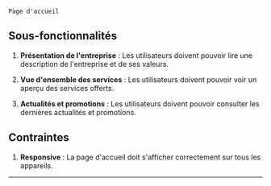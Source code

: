                 

                                                                       Page d'accueil

## Sous-fonctionnalités

1. **Présentation de l'entreprise** : Les utilisateurs doivent pouvoir lire une description de l'entreprise et de ses valeurs.

2. **Vue d'ensemble des services** : Les utilisateurs doivent pouvoir voir un aperçu des services offerts.

3. **Actualités et promotions** : Les utilisateurs doivent pouvoir consulter les dernières actualités et promotions.



## Contraintes

1. **Responsive** : La page d'accueil doit s'afficher correctement sur tous les appareils.

---